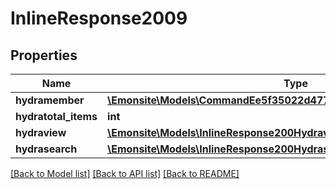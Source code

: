 # InlineResponse2009

## Properties
Name | Type | Description | Notes
------------ | ------------- | ------------- | -------------
**hydramember** | [**\Emonsite\Models\CommandEe5f35022d477654f1cddfdb02f77421Jsonld[]**](CommandEe5f35022d477654f1cddfdb02f77421Jsonld.md) |  | 
**hydratotal_items** | **int** |  | [optional] 
**hydraview** | [**\Emonsite\Models\InlineResponse200Hydraview**](InlineResponse200Hydraview.md) |  | [optional] 
**hydrasearch** | [**\Emonsite\Models\InlineResponse200Hydrasearch**](InlineResponse200Hydrasearch.md) |  | [optional] 

[[Back to Model list]](../../README.md#documentation-for-models) [[Back to API list]](../../README.md#documentation-for-api-endpoints) [[Back to README]](../../README.md)

